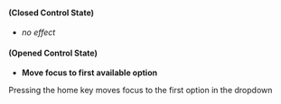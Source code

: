 #### (Closed Control State)
- *no effect*

#### (Opened Control State)
- **Move focus to first available option**

Pressing the home key moves focus to the first option in the dropdown

